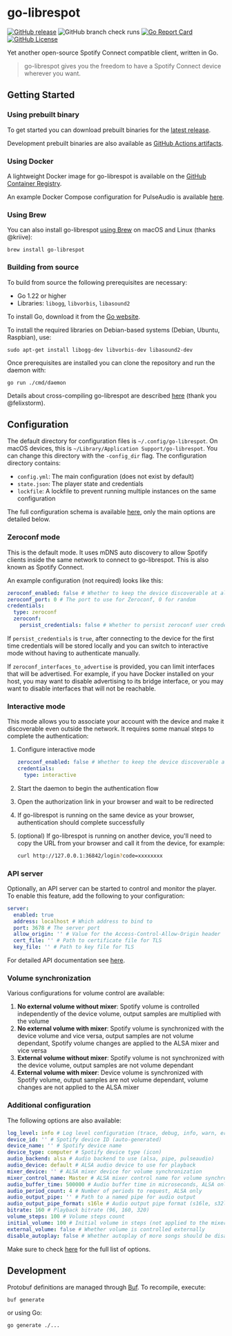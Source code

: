 # go-librespot

[![GitHub release](https://img.shields.io/github/release/devgianlu/go-librespot.svg)](https://github.com/devgianlu/go-librespot/releases/latest)
![GitHub branch check runs](https://img.shields.io/github/check-runs/devgianlu/go-librespot/master)
[![Go Report Card](https://goreportcard.com/badge/github.com/devgianlu/go-librespot)](https://goreportcard.com/report/github.com/devgianlu/go-librespot)
[![GitHub License](https://img.shields.io/github/license/devgianlu/go-librespot)](https://github.com/devgianlu/go-librespot/blob/master/LICENSE)

Yet another open-source Spotify Connect compatible client, written in Go.

> go-librespot gives you the freedom to have a Spotify Connect device wherever you want.

## Getting Started

### Using prebuilt binary

To get started you can download prebuilt binaries for
the [latest release](https://github.com/devgianlu/go-librespot/releases/latest).

Development prebuilt binaries are also available
as [GitHub Actions artifacts](https://github.com/devgianlu/go-librespot/blob/249b8fee709e2d08fe9c39a16ad0fc4b737cb967/.github/workflows/release.yml#L62).

### Using Docker

A lightweight Docker image for go-librespot is available
on the [GitHub Container Registry](https://github.com/devgianlu/go-librespot/pkgs/container/go-librespot).

An example Docker Compose configuration for PulseAudio is available [here](/docker-compose.pulse.yml).

### Using Brew

You can also install go-librespot [using Brew](https://formulae.brew.sh/formula/go-librespot) 
on macOS and Linux (thanks @kriive):

```shell
brew install go-librespot
```

### Building from source

To build from source the following prerequisites are necessary:

- Go 1.22 or higher
- Libraries: `libogg`, `libvorbis`, `libasound2`

To install Go, download it from the [Go website](https://go.dev/dl/).

To install the required libraries on Debian-based systems (Debian, Ubuntu, Raspbian), use:

```shell
sudo apt-get install libogg-dev libvorbis-dev libasound2-dev
```

Once prerequisites are installed you can clone the repository and run the daemon with:

```shell
go run ./cmd/daemon
```

Details about cross-compiling go-librespot are described [here](/CROSS_COMPILE.md) (thank you @felixstorm).

## Configuration

The default directory for configuration files is `~/.config/go-librespot`. On macOS devices, this is
`~/Library/Application Support/go-librespot`. You can change this directory with the
`-config_dir` flag. The configuration directory contains:

- `config.yml`: The main configuration (does not exist by default)
- `state.json`: The player state and credentials
- `lockfile`: A lockfile to prevent running multiple instances on the same configuration

The full configuration schema is available [here](/config_schema.json), only the main options are detailed below.

### Zeroconf mode

This is the default mode. It uses mDNS auto discovery to allow Spotify clients inside the same network to connect to
go-librespot. This is also known as Spotify Connect.

An example configuration (not required) looks like this:

```yaml
zeroconf_enabled: false # Whether to keep the device discoverable at all times, even if authenticated via other means
zeroconf_port: 0 # The port to use for Zeroconf, 0 for random
credentials:
  type: zeroconf
  zeroconf:
    persist_credentials: false # Whether to persist zeroconf user credentials even after disconnecting
```

If `persist_credentials` is `true`, after connecting to the device for the first time credentials will be stored locally
and you can switch to interactive mode without having to authenticate manually.

If `zeroconf_interfaces_to_advertise` is provided, you can limit interfaces that will be advertised. For example, if you
have Docker installed on your host, you may want to disable advertising to its bridge interface, or you may want to
disable interfaces that will not be reachable.

### Interactive mode

This mode allows you to associate your account with the device and make it discoverable even outside the network. It
requires some manual steps to complete the authentication:

1. Configure interactive mode

    ```yaml
    zeroconf_enabled: false # Whether to keep the device discoverable at all times
    credentials:
      type: interactive
    ```

2. Start the daemon to begin the authentication flow
3. Open the authorization link in your browser and wait to be redirected
4. If go-librespot is running on the same device as your browser, authentication should complete successfully
5. (optional) If go-librespot is running on another device, you'll need to copy the URL from your browser and call it
   from the device, for example:

   ```bash
   curl http://127.0.0.1:36842/login?code=xxxxxxxx
   ```

### API server

Optionally, an API server can be started to control and monitor the player. To enable this feature, add the following to
your configuration:

```yaml
server:
  enabled: true
  address: localhost # Which address to bind to
  port: 3678 # The server port
  allow_origin: '' # Value for the Access-Control-Allow-Origin header
  cert_file: '' # Path to certificate file for TLS
  key_file: '' # Path to key file for TLS
```

For detailed API documentation see [here](/API.md).

### Volume synchronization

Various configurations for volume control are available:

1. **No external volume without mixer**: Spotify volume is controlled independently of the device volume, output samples
   are multiplied with the volume
2. **No external volume with mixer**: Spotify volume is synchronized with the device volume and vice versa, output
   samples
   are not volume dependant, Spotify volume changes are applied to the ALSA mixer and vice versa
3. **External volume without mixer**: Spotify volume is not synchronized with the device volume, output samples are not
   volume dependant
4. **External volume with mixer**: Device volume is synchronized with Spotify volume, output samples are not volume
   dependant, volume changes are not applied to the ALSA mixer

### Additional configuration

The following options are also available:

```yaml
log_level: info # Log level configuration (trace, debug, info, warn, error)
device_id: '' # Spotify device ID (auto-generated)
device_name: '' # Spotify device name
device_type: computer # Spotify device type (icon)
audio_backend: alsa # Audio backend to use (alsa, pipe, pulseaudio)
audio_device: default # ALSA audio device to use for playback
mixer_device: '' # ALSA mixer device for volume synchronization 
mixer_control_name: Master # ALSA mixer control name for volume synchronization
audio_buffer_time: 500000 # Audio buffer time in microseconds, ALSA only
audio_period_count: 4 # Number of periods to request, ALSA only
audio_output_pipe: '' # Path to a named pipe for audio output
audio_output_pipe_format: s16le # Audio output pipe format (s16le, s32le, f32le)
bitrate: 160 # Playback bitrate (96, 160, 320)
volume_steps: 100 # Volume steps count
initial_volume: 100 # Initial volume in steps (not applied to the mixer device)
external_volume: false # Whether volume is controlled externally 
disable_autoplay: false # Whether autoplay of more songs should be disabled
```

Make sure to check [here](/config_schema.json) for the full list of options.

## Development

Protobuf definitions are managed through [Buf](https://buf.build). To recompile, execute:

```shell
buf generate
```

or using Go:

```shell
go generate ./...
```